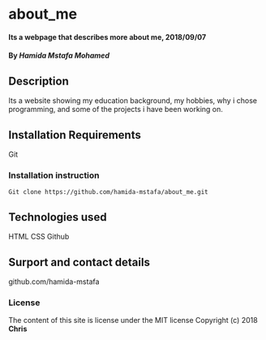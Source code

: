 # about_me
#### Its a webpage that describes more about me, 2018/09/07
#### By *Hamida Mstafa Mohamed*
## Description
Its a website showing my education background, my hobbies, why i chose programming, and some of the projects i have been working on.
## Installation Requirements 
Git
### Installation instruction
```
Git clone https://github.com/hamida-mstafa/about_me.git
```
## Technologies used
HTML
CSS
Github
## Surport and contact details
github.com/hamida-mstafa
### License
The content of this site is license under the MIT license
Copyright (c) 2018 **Chris**
  
